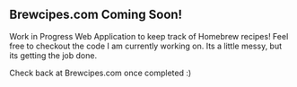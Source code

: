 ## Brewcipes.com Coming Soon!

Work in Progress Web Application to keep track of Homebrew recipes! Feel free to checkout the code I am currently working on. Its a little messy, but its getting the job done.

Check back at Brewcipes.com once completed :)
